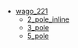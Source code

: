 * [wago_221](wago_221)
  * [2_pole_inline](wago_221/2_pole_inline)
  * [3_pole](wago_221/2_pole_inline/3_pole)
  * [5_pole](wago_221/2_pole_inline/3_pole/5_pole)
